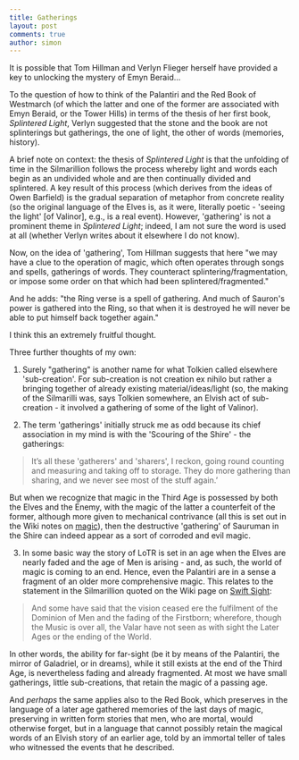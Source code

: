```yaml
---
title: Gatherings
layout: post
comments: true
author: simon
---
```


It is possible that Tom Hillman and Verlyn Flieger herself have provided a key to unlocking the mystery of Emyn Beraid...

To the question of how to think of the Palantiri and the Red Book of Westmarch (of which the latter and one of the former are associated with Emyn Beraid, or the Tower Hills) in terms of the thesis of her first book, *Splintered Light*, Verlyn suggested that the stone and the book are not splinterings but gatherings, the one of light, the other of words (memories, history).

A brief note on context: the thesis of *Splintered Light* is that the unfolding of time in the Silmarillion follows the process whereby light and words each begin as an undivided whole and are then continually divided and splintered. A key result of this process (which derives from the ideas of Owen Barfield) is the gradual separation of metaphor from concrete reality (so the original language of the Elves is, as it were, literally poetic - 'seeing the light' [of Valinor], e.g., is a real event). However, 'gathering' is not a prominent theme in *Splintered Light*; indeed, I am not sure the word is used at all (whether Verlyn writes about it elsewhere I do not know).

Now, on the idea of 'gathering', Tom Hillman suggests that here "we may have a clue to the operation of magic, which often operates through songs and spells, gatherings of words.  They counteract splintering/fragmentation, or impose some order on that which had been splintered/fragmented." 

And he adds: "the Ring verse is a spell of gathering.  And much of Sauron's power is gathered into the Ring, so that when it is destroyed he will never be able to put himself back together again."

I think this an extremely fruitful thought.

Three further thoughts of my own:

1. Surely "gathering" is another name for what Tolkien called elsewhere 'sub-creation'. For sub-creation is not creation ex nihilo but rather a bringing together of already existing material/ideas/light (so, the making of the Silmarilli was, says Tolkien somewhere, an Elvish act of sub-creation - it involved a gathering of some of the light of Valinor).

2. The term 'gatherings' initially struck me as odd because its chief association in my mind is with the 'Scouring of the Shire' - the gatherings:

>It’s all these 'gatherers' and 'sharers', I reckon, going round counting and measuring and taking off to storage. They do more gathering than sharing, and we never see most of the stuff again.’

But when we recognize that magic in the Third Age is possessed by both the Elves and the Enemy, with the magic of the latter a counterfeit of the former, although more given to mechanical contrivance (all this is set out in the Wiki notes on [magic](https://github.com/uoou/AWildernessOfDragons/wiki/Magic,-Enchantment,-Fantasy)), then the destructive 'gathering' of Sauruman in the Shire can indeed appear as a sort of corroded and evil magic.

3. In some basic way the story of LoTR is set in an age when the Elves are nearly faded and the age of Men is arising - and, as such, the world of magic is coming to an end. Hence, even the Palantiri are in a sense a fragment of an older more comprehensive magic. This relates to the statement in the Silmarillion quoted on the Wiki page on [Swift Sight](https://github.com/uoou/AWildernessOfDragons/wiki/To-See-With-The-Swift-Sight-of-the-Valar):

>And some have said that the vision ceased ere the fulfilment of the Dominion of Men and the fading of the Firstborn; wherefore, though the Music is over all, the Valar have not seen as with sight the Later Ages or the ending of the World.

In other words, the ability for far-sight (be it by means of the Palantiri, the mirror of Galadriel, or in dreams), while it still exists at the end of the Third Age, is nevertheless fading and already fragmented. At most we have small gatherings, little sub-creations, that retain the magic of a passing age.

And *perhaps* the same applies also to the Red Book, which preserves in the language of a later age gathered memories of the last days of magic, preserving in written form stories that men, who are mortal, would otherwise forget, but in a language that cannot possibly retain the magical words of an Elvish story of an earlier age, told by an immortal teller of tales who witnessed the events that he described.









